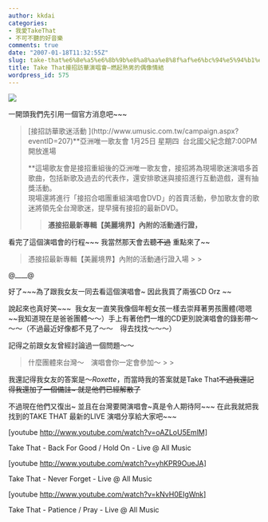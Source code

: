 ```yaml
---
author: kkdai
categories:
- 我愛TakeThat
- 不可不聽的好音樂
comments: true
date: "2007-01-18T11:32:55Z"
slug: take-that%e6%8e%a5%e6%8b%9b%e8%a8%aa%e8%8f%af%e6%bc%94%e5%94%b1%e6%9c%83-%e7%87%83%e8%b5%b7%e7%86%9f%e7%94%b7%e7%9a%84%e5%81%b6%e5%83%8f%e6%83%85%e7%b5%90
title: Take That接招訪華演唱會–燃起熟男的偶像情結
wordpress_id: 575
---
```


![](http://www.take-that.co.uk/graphics/ttlogo.gif)

一開頭我們先引用一個官方消息吧~~~

<blockquote>[接招訪華歌迷活動   
](http://www.umusic.com.tw/campaign.aspx?eventID=207)**亞洲唯一歌友會  
1月25日 星期四  台北國父紀念館7:00PM 開放進場  
  
**這場歌友會是接招重組後的亞洲唯一歌友會，接招將為現場歌迷演唱多首歌曲，包括新歌及過去的代表作，還安排歌迷與接招進行互動遊戲，還有抽獎活動。  
現場還將進行「接招合唱團重組演唱會DVD」的首賣活動，參加歌友會的歌迷將領先全台灣歌迷，提早擁有接招的最新DVD。
> 
> **憑接招最新專輯【美麗境界】內附的活動通行證，**  

> 
> </blockquote>

看完了這個演唱會的行程~~~ 我當然那天會去聽~~不過~~ 重點來了~~

<blockquote>憑接招最新專輯【美麗境界】內附的活動通行證入場
> 
> </blockquote>

@____@

好了~~~為了跟我女友一同去看這個演唱會~ 因此我買了兩張CD Orz ~~

說起來也真好笑~~~  我女友一直笑我像個年輕女孩一樣去崇拜著男孩團體(嗯嗯~~我知道現在是爸爸團體～～）手上有著他們一堆的CD更別說演唱會的錄影帶～～～（不過最近好像都不見了～～　得去找找～～～）

記得之前跟女友曾經討論過一個問題～～

<blockquote>什麼團體來台灣～　演唱會你一定會參加～
> 
> </blockquote>

我還記得我女友的答案是～_Roxette_，而當時我的答案就是Take That~~不過我還記得我還加了一個備註~ 就是他們已經解散了~~ 

不過現在他們又復出~ 並且在台灣要開演唱會~真是令人期待阿~~~ 在此我就把我找到的TAKE THAT 最新的LIVE 演唱分享給大家吧~~~


[youtube http://www.youtube.com/watch?v=oAZLoU5EmlM]
  

Take That - Back For Good / Hold On - Live @ All Music





[youtube http://www.youtube.com/watch?v=yhKPR9OueJA]
  

Take That - Never Forget - Live @ All Music





[youtube http://www.youtube.com/watch?v=kNvH0EIgWnk]
  

Take That - Patience / Pray - Live @ All Music
